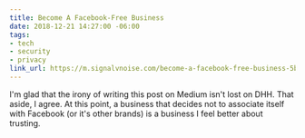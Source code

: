```yaml
---
title: Become A Facebook-Free Business
date: 2018-12-21 14:27:00 -06:00
tags:
- tech
- security
- privacy
link_url: https://m.signalvnoise.com/become-a-facebook-free-business-5bfefc20c09d
---
```


I'm glad that the irony of writing this post on Medium isn't lost on DHH. That aside, I agree. At this point, a business that decides not to associate itself with Facebook (or it's other brands) is a business I feel better about trusting.